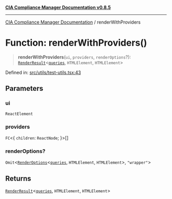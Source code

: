 [**CIA Compliance Manager Documentation v0.8.5**](../README.md)

***

[CIA Compliance Manager Documentation](../globals.md) / renderWithProviders

# Function: renderWithProviders()

> **renderWithProviders**(`ui`, `providers`, `renderOptions`?): [`RenderResult`](../type-aliases/RenderResult.md)\<[`queries`](../namespaces/queries/README.md), `HTMLElement`, `HTMLElement`\>

Defined in: [src/utils/test-utils.tsx:43](https://github.com/Hack23/cia-compliance-manager/blob/eca22610f41e5f6b6c0cece88769b1ffbe9db4bd/src/utils/test-utils.tsx#L43)

## Parameters

### ui

`ReactElement`

### providers

`FC`\<\{ `children`: `ReactNode`; \}\>[]

### renderOptions?

`Omit`\<[`RenderOptions`](../interfaces/RenderOptions.md)\<[`queries`](../namespaces/queries/README.md), `HTMLElement`, `HTMLElement`\>, `"wrapper"`\>

## Returns

[`RenderResult`](../type-aliases/RenderResult.md)\<[`queries`](../namespaces/queries/README.md), `HTMLElement`, `HTMLElement`\>
